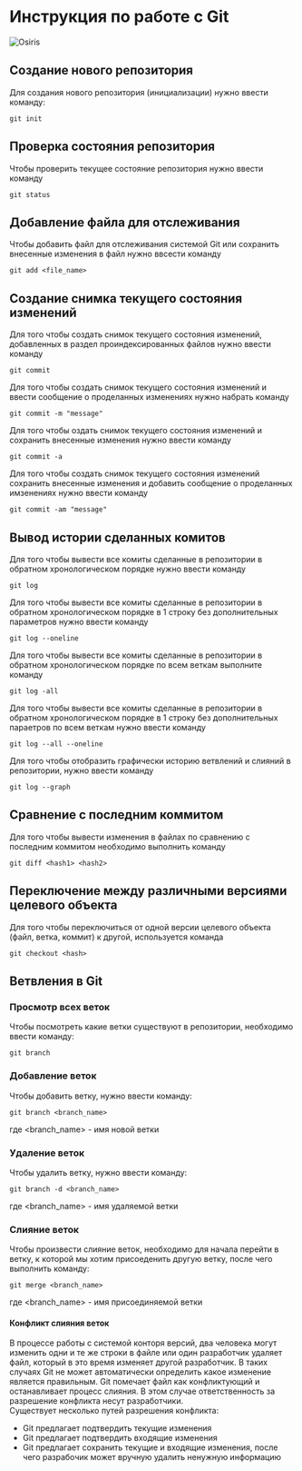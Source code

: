 # Инструкция по работе с Git

![Osiris](Osiris.jpg)


## Создание нового репозитория

Для создания нового репозитория (инициализации) нужно ввести команду:

    git init

## Проверка состояния репозитория

Чтобы проверить текущее состояние репозитория нужно ввести команду

    git status

## Добавление файла для отслеживания

Чтобы добавить файл для отслеживания системой Git или сохранить внесенные изменения в файл нужно ввсести команду

    git add <file_name>

## Создание снимка текущего состояния изменений

Для того чтобы создать снимок текущего состояния изменений, добавленных в раздел проиндексированных файлов нужно ввести команду

    git commit

Для того чтобы создать снимок текущего состояния изменений и ввести сообщение о проделанных изменениях нужно набрать команду
    
    git commit -m "message"

Для того чтобы оздать снимок текущего состояния изменений и 
сохранить внесенные  изменения нужно ввести команду

    git commit -a

Для того чтобы cоздать снимок текущего состояния изменений
сохранить внесенные  изменения и добавить сообщение о проделанных имзенениях нужно ввести команду

    git commit -am "message"

## Вывод истории сделанных комитов 

Для того чтобы вывести все комиты сделанные в репозитории в обратном хронологическом порядке нужно ввести команду

    git log

Для того чтобы вывести все комиты сделанные в репозитории в обратном хронологическом порядке в 1 строку без дополнительных параметров нужно ввести команду

    git log --oneline

Для того чтобы вывести все комиты сделанные в репозитории в обратном хронологическом порядке по всем веткам выполните команду

    git log -all

Для того чтобы вывести все комиты сделанные в репозитории в обратном хронологическом порядке в 1 строку без дополнительных параетров по всем веткам нужно ввести команду

    git log --all --oneline

Для того чтобы отобразить графически историю ветвлений и слияний в репозитории, нужно ввести команду

    git log --graph

## Сравнение с последним коммитом

Для того чтобы вывести изменения в файлах по сравнению с последним коммитом необходимо выполнить команду

    git diff <hash1> <hash2>

## Переключение между различными версиями целевого объекта

Для того чтобы переключиться от одной версии целевого объекта (файл, ветка, коммит) к другой, используется команда

    git checkout <hash>

## Ветвления в Git

### Просмотр всех веток

Чтобы посмотреть какие ветки существуют в репозитории, необходимо ввести команду:

    git branch

### Добавление веток

Чтобы добавить ветку, нужно ввести команду:

    git branch <branch_name>

где \<branch_name> - имя новой ветки

### Удаление веток

Чтобы удалить ветку, нужно ввести команду:

    git branch -d <branch_name>

где \<branch_name> - имя удаляемой ветки

### Слияние веток

Чтобы произвести слияние веток, необходимо для начала перейти в ветку, к которой мы хотим присоеденить другую ветку,
после чего выполнить команду:

    git merge <branch_name>

где \<branch_name> - имя присоединяемой ветки

#### Конфликт слияния веток

В процессе работы с системой конторя версий, два человека могут изменить одни и те же строки в файле или один разработчик удаляет файл, который в это время изменяет другой разработчик.
В таких случаях Git  не может автоматически определить какое изменение является правильным. 
Git помечает файл как конфликтующий и останавливает процесс слияния. В этом случае ответственность за разрешение конфликта несут разработчики. \
Существует несколько путей разрешения конфликта:
 
 - Git предлагает подтвердить текущие изменения
 - Git предлагает подтвердить входящие изменения
 - Git предлагает сохранить текущие и входящие изменения, после чего  разрабочик может вручную удалить ненужную информацию

 
